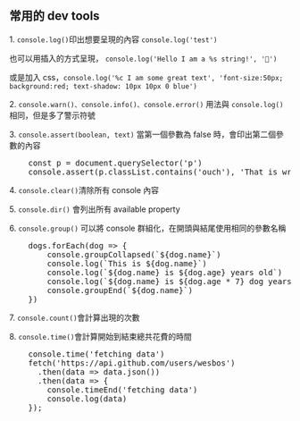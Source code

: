 <h2>常用的 dev tools</h2>
<p>1. <code>console.log()</code>印出想要呈現的內容 <code>console.log('test')</code></p>
<p>也可以用插入的方式呈現， <code>console.log('Hello I am a %s string!', '💩')</code></p>
<p>或是加入 css，<code>console.log('%c I am some great text', 'font-size:50px; background:red; text-shadow: 10px 10px 0 blue')</code></p>
<p>2. <code>console.warn()、console.info()、console.error()</code> 用法與 <code>console.log()</code> 相同，但是多了警示符號</p>
<P>3. <code>console.assert(boolean, text)</code> 當第一個參數為 false 時，會印出第二個參數的內容</P>
<pre>
    const p = document.querySelector('p')
    console.assert(p.classList.contains('ouch'), 'That is wrong!')
</pre>
<p>4. <code>console.clear()</code>清除所有 console 內容</p>
<p>5. <code>console.dir()</code> 會列出所有 available property</p>
<p>6. <code>console.group()</code> 可以將 console 群組化，在開頭與結尾使用相同的參數名稱</p>
<pre>
    dogs.forEach(dog => {
        console.groupCollapsed(`${dog.name}`)
        console.log(`This is ${dog.name}`)
        console.log(`${dog.name} is ${dog.age} years old`)
        console.log(`${dog.name} is ${dog.age * 7} dog years old`)
        console.groupEnd(`${dog.name}`)
    })
</pre>
<p>7. <code>console.count()</code>會計算出現的次數</p>
<p>8. <code>console.time()</code>會計算開始到結束總共花費的時間</p>
<pre>
    console.time('fetching data')
    fetch('https://api.github.com/users/wesbos')
      .then(data => data.json())
      .then(data => {
        console.timeEnd('fetching data')
        console.log(data)
    });
</pre>